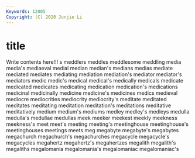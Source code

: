 ```yaml
---
Keywords: 12005
Copyright: (C) 2020 Junjie Li
---
```


# title

Write contents here!!!
s 
meddlers
meddles 
meddlesome 
meddling 
media 
media's 
mediaeval 
medial 
median 
median's 
medians
medias 
mediate 
mediated 
mediates 
mediating 
mediation 
mediation's 
mediator 
mediator's 
mediators
medic 
medic's 
medical 
medical's 
medically 
medicals 
medicate 
medicated 
medicates 
medicating
medication 
medication's 
medications 
medicinal 
medicinally 
medicine 
medicine's 
medicines 
medics 
medieval
mediocre 
mediocrities 
mediocrity 
mediocrity's 
meditate 
meditated 
meditates 
meditating 
meditation 
meditation's
meditations 
meditative 
meditatively 
medium 
medium's 
mediums 
medley 
medley's 
medleys 
medulla
medulla's 
medullae 
medullas 
meek 
meeker 
meekest 
meekly 
meekness 
meekness's 
meet
meet's 
meeting 
meeting's 
meetinghouse 
meetinghouse's 
meetinghouses 
meetings 
meets 
meg 
megabyte
megabyte's 
megabytes 
megachurch 
megachurch's 
megachurches 
megacycle 
megacycle's 
megacycles 
megahertz 
megahertz's
megahertzes 
megalith 
megalith's 
megaliths 
megalomania 
megalomania's 
megalomaniac 
megalomaniac's 
